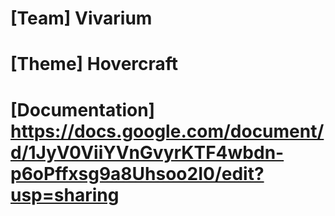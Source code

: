 # [Team] Vivarium
# [Theme] Hovercraft
# [Documentation] https://docs.google.com/document/d/1JyV0ViiYVnGvyrKTF4wbdn-p6oPffxsg9a8Uhsoo2I0/edit?usp=sharing
